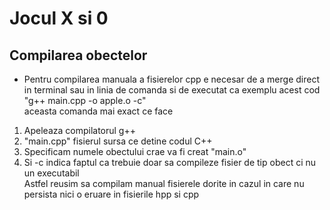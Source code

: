 # Jocul X si 0
## Compilarea obectelor
* Pentru compilarea manuala a fisierelor cpp e necesar de a merge direct in terminal sau in linia de comanda si de executat ca exemplu acest cod "g++ main.cpp -o apple.o -c"   
aceasta comanda mai exact ce face
1. Apeleaza compilatorul g++
2. "main.cpp" fisierul sursa ce detine codul C++
3. Specificam numele obectului crae va fi creat "main.o"
4. Si -c indica faptul ca trebuie doar sa compileze fisier de tip obect ci nu un executabil   
Astfel reusim sa compilam manual fisierele dorite in cazul in care nu persista nici o eruare in fisierile hpp si cpp
